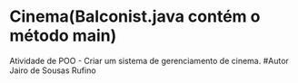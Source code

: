 # Cinema(Balconist.java contém o método main)
Atividade de POO - Criar um sistema de gerenciamento de cinema.
#Autor Jairo de Sousas Rufino
